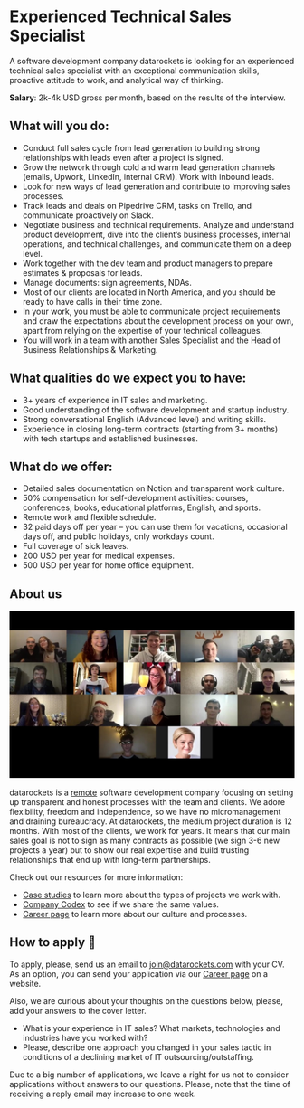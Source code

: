 #  Experienced Technical Sales Specialist

A software development company datarockets is looking for an experienced technical sales specialist with an exceptional communication skills, proactive attitude to work, and analytical way of thinking. 

**Salary**: 2k-4k USD gross per month, based on the results of the interview.


## What will you do:

- Conduct full sales cycle from lead generation to building strong relationships with leads even after a project is signed.
- Grow the network through cold and warm lead generation channels (emails, Upwork, LinkedIn, internal CRM). Work with inbound leads.
- Look for new ways of lead generation and contribute to improving sales processes. 
- Track leads and deals on Pipedrive CRM, tasks on Trello, and communicate proactively on Slack. 
- Negotiate business and technical requirements. Analyze and understand product development, dive into the client’s business processes, internal operations, and technical challenges, and communicate them on a deep level. 
- Work together with the dev team and product managers to prepare estimates & proposals for leads.
- Manage documents: sign agreements, NDAs. 
- Most of our clients are located in North America, and you should be ready to have calls in their time zone. 
- In your work, you must be able to communicate project requirements and draw the expectations about the development process on your own, apart from relying on the expertise of your technical colleagues. 
- You will work in a team with another Sales Specialist and the Head of Business Relationships & Marketing.


## What qualities do we expect you to have:

- 3+ years of experience in IT sales and marketing. 
- Good understanding of the software development and startup industry. 
- Strong conversational English (Advanced level) and writing skills.
- Experience in closing long-term contracts (starting from 3+ months) with tech startups and established businesses.
 


## What do we offer:

- Detailed sales documentation on Notion and transparent work culture. 
- 50% compensation for self-development activities: courses, conferences, books, educational platforms, English, and sports.
- Remote work and flexible schedule.
- 32 paid days off per year – you can use them for vacations, occasional days off, and public holidays, only workdays count.
- Full coverage of sick leaves.
- 200 USD per year for medical expenses.
- 500 USD per year for home office equipment.

## About us

[![datarockets team](https://github.com/datarockets/career/blob/master/images/photo%20from%20New%20Year%20party.3.jpg)](https://www.instagram.com/datarockets/)


datarockets is a [remote](https://github.com/datarockets/career#remote) software development company focusing on setting up transparent and honest processes with the team and clients. We adore flexibility, freedom and independence, so we have no micromanagement and draining bureaucracy. 
At datarockets, the medium project duration is 12 months. With most of the clients, we work for years. It means that our main sales goal is not to sign as many contracts as possible (we sign 3-6 new projects a year) but to show our real expertise and build trusting relationships that end up with long-term partnerships.

Check out our resources for more information:

- [Case studies](https://datarockets.com/case-studies/) to learn more about the types of projects we work with.
- [Company Codex](https://github.com/datarockets/career#work-as-a-team-with-clients) to see if we share the same values.
- [Career page](https://datarockets.com/career/) to learn more about our culture and processes.

## How to apply 💌

To apply, please, send us an email to [join@datarockets.com](mailto:join@datarockets.com) with your CV. 
As an option, you can send your application via our [Career page](https://datarockets.com/career/) on a website. 

Also, we are curious about your thoughts on the questions below, please, add your answers to the cover letter.

- What is your experience in IT sales? What markets, technologies and industries have you worked with? 
- Please, describe one approach you changed in your sales tactic in conditions of a declining market of IT outsourcing/outstaffing.

Due to a big number of applications, we leave a right for us not to consider applications without answers to our questions. Please, note that the time of receiving a reply email may increase to one week.
